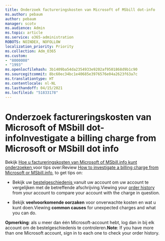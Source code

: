```yaml
---
title: Onderzoek factureringskosten van Microsoft of MSbill dot-info
ms.author: pebaum
author: pebaum
manager: scotv
ms.audience: Admin
ms.topic: article
ms.service: o365-administration
ROBOTS: NOINDEX, NOFOLLOW
localization_priority: Priority
ms.collection: Adm_O365
ms.custom:
- "8000008"
- "1993"
ms.openlocfilehash: 3b1409ba54da2354933e9202af9501868d9b1c90
ms.sourcegitcommit: 8bc60ec34bc1e40685e3976576e04a2623f63a7c
ms.translationtype: HT
ms.contentlocale: nl-NL
ms.lasthandoff: 04/15/2021
ms.locfileid: "51833178"
---
```

# <a name="investigate-a-billing-charge-from-microsoft-or-msbill-dot-info"></a><span data-ttu-id="ca57b-102">Onderzoek factureringskosten van Microsoft of MSbill dot-info</span><span class="sxs-lookup"><span data-stu-id="ca57b-102">Investigate a billing charge from Microsoft or MSbill dot info</span></span>

<span data-ttu-id="ca57b-103">Bekijk [ Hoe u factureringskosten van Microsoft of MSbill.info kunt onderzoeken ](https://support.microsoft.com/help/10623/microsoft-account-investigate-billing-charge) voor tips over:</span><span class="sxs-lookup"><span data-stu-id="ca57b-103">Review [How to investigate a billing charge from Microsoft or MSbill.info](https://support.microsoft.com/help/10623/microsoft-account-investigate-billing-charge), to get tips on:</span></span> 

- <span data-ttu-id="ca57b-104">Bekijk uw [ bestelgeschiedenis ](https://account.microsoft.com/billing/orders/) vanuit uw account om uw account te vergelijken met de betreffende afschrijving.</span><span class="sxs-lookup"><span data-stu-id="ca57b-104">Viewing your [order history](https://account.microsoft.com/billing/orders/) from your account to compare your account with the charge in question.</span></span>

- <span data-ttu-id="ca57b-105">Bekijk **veelvoorkomende oorzaken** voor onverwachte kosten en wat u kunt doen.</span><span class="sxs-lookup"><span data-stu-id="ca57b-105">Viewing **common causes** for unexpected charges and what you can do.</span></span>

<span data-ttu-id="ca57b-106">**Opmerking**: als u meer dan één Microsoft-account hebt, log dan in bij elk account om de bestelgeschiedenis te controleren.</span><span class="sxs-lookup"><span data-stu-id="ca57b-106">**Note**: If you have more than one Microsoft account, sign in to each one to check your order history.</span></span>
